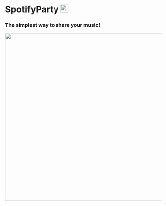 # SpotifyParty <img src="https://github.com/naveengovind/SpotifyParty/blob/master/src/images/logo.png?raw=true" alt="" width="25"/>

### The simplest way to share your music! 

<img src="https://github.com/naveengovind/SpotifyParty/blob/master/src/images/Example1.png?raw=true" alt="" width="540"/>
